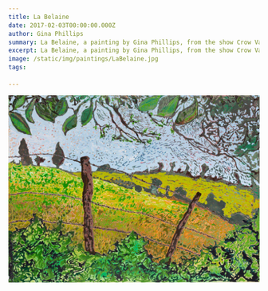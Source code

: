 ```yaml
---
title: La Belaine
date: 2017-02-03T00:00:00.000Z
author: Gina Phillips
summary: La Belaine, a painting by Gina Phillips, from the show Crow Valley at Jonathan Ferrara Gallery, 2018.)
excerpt: La Belaine, a painting by Gina Phillips, from the show Crow Valley at Jonathan Ferrara Gallery, 2018.)
image: /static/img/paintings/LaBelaine.jpg
tags:

---
```


![La Belaine, a painting by Gina Phillips, from the show Crow Valley at Jonathan Ferrara Gallery, 2018.](/static/img/paintings/LaBelaine.jpg "La Belaine, a painting by Gina Phillips, from the show Crow Valley at Jonathan Ferrara Gallery, 2018.")